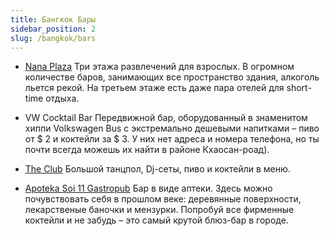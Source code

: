 ```yaml
---
title: Бангкок Бары
sidebar_position: 2
slug: /bangkok/bars
---
```


- [Nana Plaza](https://goo.gl/maps/pHDgfqRLE41Sv4ok7)
Три этажа развлечений для взрослых. В огромном количестве баров, занимающих все пространство здания, алкоголь льется рекой. На третьем этаже есть даже пара отелей для short-time отдыха.

- VW Cocktail Bar
Передвижной бар, оборудованный в знаменитом хиппи Volkswagen Bus с экстремально дешевыми напитками – пиво от $ 2 и коктейли за $ 3. У них нет адреса и номера телефона, но ты почти всегда можешь их найти в районе Кхаосан-роад).

- [The Club](https://goo.gl/maps/Gr9wYTgFkZn2YgyC9)
Большой танцпол, Dj-сеты, пиво и коктейли в меню.

- [​​​​​​​Apoteka Soi 11 Gastropub](https://goo.gl/maps/2tvotix7aw9bNRt97)
Бар в виде аптеки. Здесь можно почувствовать себя в прошлом веке: деревянные поверхности, лекарственые баночки и мензурки. Попробуй все фирменные коктейли и не забудь – это самый крутой блюз-бар в городе.
